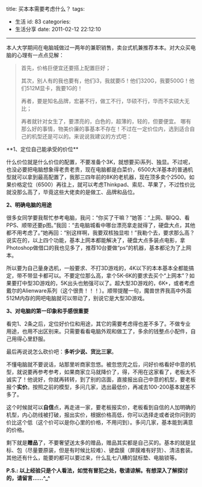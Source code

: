 title: 买本本需要考虑什么？
tags:
  - 生活
id: 83
categories:
  - 生活分享
date: 2011-02-12 22:12:10
---

本人大学期间在电脑城做过一两年的兼职销售，卖台式机兼推荐本本。对大众买电脑的心理有一点点见解：
> 首先，价格巨便宜还要搭上配置巨好；> 
> 
> 其次，别人有的我也要有，他们i3，我就要i5！他们320G，我要500G！他们512M显卡，我要1G的！> 
> 
> 再者，要是知名品牌，宏碁不行，做工不行，华硕不行，华而不实硕大无比；> 
> 
> 再者就针对女生了，要漂亮的，白色的，超薄的，轻的，但要便宜。
哪有那么好的事情，物美价廉的事基本不存在！不过在一定价位内，选到适合自己的机型还是可以的。来说说我建议的方式吧：

<!--more-->**1、定位自己能承受的价位**

什么价位就是什么价位的配置，不要准备个3K，就想要买i系列、独显。不过呢，也没必要把电脑想象得老贵老贵，现在电脑都是白菜价，6500大洋基本的普通机型就可以拿到最高配置了，我那三四年前的8K的老机器，现在顶多卖个2500。如果价格定位（6500）再往上，就可以考虑Thinkpad、索尼、苹果了，不过性价比就没那么高了，毕竟这些大佬卖的是做工、品牌和品位。

**2、明确电脑的用途**

很多女同学要我帮忙参考电脑，我问：“你买了干嘛？”她答：“上网、聊QQ、看PPS、顺带还要p图。”我回：“去电脑城看中哪台漂亮拿走就得了，硬盘大点，其他都不用考虑了。”她再回：“别这样啊，我要双核独显啦！”我勒个去，要求那么高？说实在的，以上四个功能，基本上网本都能解决了，硬盘大点多装点电影，拿Photoshop做借口的我也见多了，推荐10台要做“ps”的机器，基本都沦为了上网本。

所以要为自己量身选机，一般要求、不打3D游戏的，4K以下的本本基本全都能搞定，带不带显卡都可以。不要定位那么高，拿个5K-6K的要求去买个“上网本”？如果要打中型3D游戏的，5K出头也勉强可以了。超大型3D游戏的，6K+，或者考虑戴尔的Alienware系列（这个很贵！！！）。顺带提醒一句，魔兽世界我高中外面512M内存的网吧电脑就可以带动了，别说它是大型3D游戏。

**3、对电脑的第一印象和手感很重要**

看完1、2条之后，定位好价位和用途，其它的需要考虑得也差不多了。不做专业用途，也用不出区别来。只需要看看电脑外观和做工了，多余的钱整点小配件，自己用得心里舒服。

最后再说说怎么砍价吧：**多听少说、货比三家**。

不懂电脑就不要说话，站那里听商家忽悠。被忽悠完之后，问好价格看好中意的机型，就说要再参考参考，如果商家立马就降价了，得，不用在这家看了，老板太不诚实了！他说好，你就再转转，到了别的店面，直接报出自己中意的机型，要老板报个**实价**。按照之前的模型，多问几家，选出最低价，再减去100-200基本就差不多了。

这个时候就可以**自信**点，再走进一家，要老板报实价，老板看到自信的人加明确的机型，内心防线被打破，报出实价，根据价格高低，你可以选择走或者说你问到的价比这个低（这个价可以是你心里的价格，不用问到）。多问几家，基本能到满意的价格。

剩下就是**赠品**了，不要奢望送太多的赠品，赠品其实都是自己买的。基本的就是鼠标、包（尽量要原装，但是有时候比较难）、键盘膜（屏膜难有好货）、清洁套装。其他还有什么，能要的都可以要过来，什么乱七八糟的鼠标垫、电脑锁等。

**P.S.: 以上经验只是个人看法，如觉有冒犯之处，敬请谅解。有想深入了解探讨的，请留言……^_^**